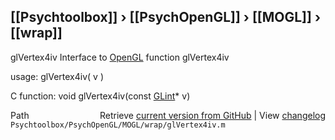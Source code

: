 ## [[Psychtoolbox]] &#8250; [[PsychOpenGL]] &#8250; [[MOGL]] &#8250; [[wrap]]

glVertex4iv  Interface to [OpenGL](OpenGL) function glVertex4iv  
  
usage:  glVertex4iv( v )  
  
C function:  void glVertex4iv(const [GLint](GLint)\* v)  




<div class="code_header" style="text-align:right;">
  <span style="float:left;">Path&nbsp;&nbsp;</span> <span class="counter">Retrieve <a href=
  "https://raw.github.com/Psychtoolbox-3/Psychtoolbox-3/beta/Psychtoolbox/PsychOpenGL/MOGL/wrap/glVertex4iv.m">current version from GitHub</a> | View <a href=
  "https://github.com/Psychtoolbox-3/Psychtoolbox-3/commits/beta/Psychtoolbox/PsychOpenGL/MOGL/wrap/glVertex4iv.m">changelog</a></span>
</div>
<div class="code">
  <code>Psychtoolbox/PsychOpenGL/MOGL/wrap/glVertex4iv.m</code>
</div>

